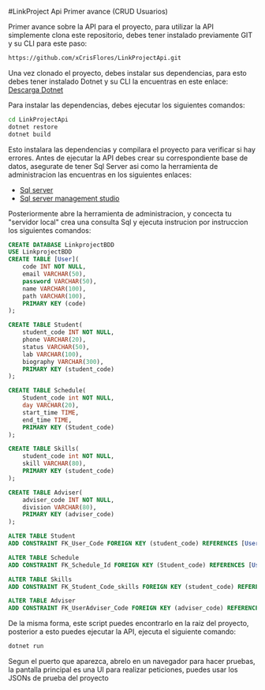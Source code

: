 #LinkProject Api Primer avance (CRUD Usuarios)

Primer avance sobre la API para el proyecto, para utilizar la API simplemente clona este repositorio, debes tener instalado previamente GIT y su CLI para este paso:

```bash
https://github.com/xCrisFlores/LinkProjectApi.git
```
Una vez clonado el proyecto, debes instalar sus dependencias, para esto debes tener instalado Dotnet y su CLI la encuentras en este enlace: [Descarga Dotnet](https://dotnet.microsoft.com/download/dotnet "Descarga Dotnet")

Para instalar las dependencias, debes ejecutar los siguientes comandos:

```bash
cd LinkProjectApi
dotnet restore
dotnet build
```

Esto instalara las dependencias y compilara el proyecto para verificar si hay errores.
Antes de ejecutar la API debes crear su correspondiente base de datos, asegurate de tener Sql Server asi como la herramienta de administracion las encuentras en los siguientes enlaces:
- [Sql server](https://www.microsoft.com/en-us/sql-server/sql-server-downloads "Sql server")
- [Sql server management studio](https://learn.microsoft.com/en-us/sql/ssms/download-sql-server-management-studio-ssms?view "Sql server management studio")

Posteriormente abre la herramienta de administracion, y concecta tu "servidor local" crea una consulta Sql y ejecuta instrucion por instruccion los siguientes comandos:

```sql
CREATE DATABASE LinkprojectBDD
USE LinkprojectBDD
CREATE TABLE [User](
	code INT NOT NULL,
	email VARCHAR(50),
	password VARCHAR(50),
	name VARCHAR(100),
	path VARCHAR(100),
	PRIMARY KEY (code)
);

CREATE TABLE Student(
	student_code INT NOT NULL,
	phone VARCHAR(20),
	status VARCHAR(50),
	lab VARCHAR(100),
	biography VARCHAR(300),
	PRIMARY KEY (student_code)
);

CREATE TABLE Schedule(
	Student_code int NOT NULL,
	day VARCHAR(20),
	start_time TIME,
	end_time TIME,
	PRIMARY KEY (Student_code)
);

CREATE TABLE Skills(
	student_code int NOT NULL,
	skill VARCHAR(80),
	PRIMARY KEY (student_code)
);

CREATE TABLE Adviser(
	adviser_code INT NOT NULL,
	division VARCHAR(80),
	PRIMARY KEY (adviser_code)
);

ALTER TABLE Student
ADD CONSTRAINT FK_User_Code FOREIGN KEY (student_code) REFERENCES [User](code);

ALTER TABLE Schedule
ADD CONSTRAINT FK_Schedule_Id FOREIGN KEY (Student_code) REFERENCES [User](code);

ALTER TABLE Skills
ADD CONSTRAINT FK_Student_Code_skills FOREIGN KEY (student_code) REFERENCES [User](code);

ALTER TABLE Adviser
ADD CONSTRAINT FK_UserAdviser_Code FOREIGN KEY (adviser_code) REFERENCES [User](code);
```

De la misma forma, este script puedes encontrarlo en la raiz del proyecto,  posterior a esto puedes ejecutar la API, ejecuta el siguiente comando:

```bash
dotnet run
```
Segun el puerto que aparezca, abrelo en un navegador para hacer pruebas, la pantalla principal es una UI para realizar peticiones, puedes usar los JSONs de prueba del proyecto

